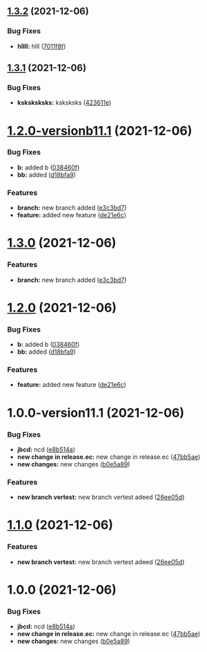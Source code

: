 ## [1.3.2](https://github.com/shubhamprataps/ver/compare/v1.3.1...v1.3.2) (2021-12-06)


### Bug Fixes

* **hllll:** hlll ([7011f8f](https://github.com/shubhamprataps/ver/commit/7011f8f5376a5e715a5be0dbc820540bf61551ea))

## [1.3.1](https://github.com/shubhamprataps/ver/compare/v1.3.0...v1.3.1) (2021-12-06)


### Bug Fixes

* **ksksksksks:** ksksksks ([423611e](https://github.com/shubhamprataps/ver/commit/423611e641e29941b5e22ce415bfd8d59011417f))

# [1.2.0-versionb11.1](https://github.com/shubhamprataps/ver/compare/v1.1.0...v1.2.0-versionb11.1) (2021-12-06)


### Bug Fixes

* **b:** added b ([038460f](https://github.com/shubhamprataps/ver/commit/038460f0bfe84d6c5c06dfc28f3550320128caa6))
* **bb:** added ([d18bfa9](https://github.com/shubhamprataps/ver/commit/d18bfa92aaca2120de36ad7c0214f78f208cd974))


### Features

* **branch:** new branch added ([e3c3bd7](https://github.com/shubhamprataps/ver/commit/e3c3bd73efa6dc078f94c3d2d11964387c449d66))
* **feature:** added new feature ([de21e6c](https://github.com/shubhamprataps/ver/commit/de21e6c081a0c8ef87e90a216be9b35e9686d35a))

# [1.3.0](https://github.com/shubhamprataps/ver/compare/v1.2.0...v1.3.0) (2021-12-06)


### Features

* **branch:** new branch added ([e3c3bd7](https://github.com/shubhamprataps/ver/commit/e3c3bd73efa6dc078f94c3d2d11964387c449d66))

# [1.2.0](https://github.com/shubhamprataps/ver/compare/v1.1.0...v1.2.0) (2021-12-06)


### Bug Fixes

* **b:** added b ([038460f](https://github.com/shubhamprataps/ver/commit/038460f0bfe84d6c5c06dfc28f3550320128caa6))
* **bb:** added ([d18bfa9](https://github.com/shubhamprataps/ver/commit/d18bfa92aaca2120de36ad7c0214f78f208cd974))


### Features

* **feature:** added new feature ([de21e6c](https://github.com/shubhamprataps/ver/commit/de21e6c081a0c8ef87e90a216be9b35e9686d35a))

# 1.0.0-version11.1 (2021-12-06)


### Bug Fixes

* **jbcd:** ncd ([e8b514a](https://github.com/shubhamprataps/ver/commit/e8b514a280b1c7a0d8b71a52898849603bf38522))
* **new change in release.ec:** new change in release.ec ([47bb5ae](https://github.com/shubhamprataps/ver/commit/47bb5aefaa71048b5f6b14f2ce42123ed9671cad))
* **new changes:** new changes ([b0e5a89](https://github.com/shubhamprataps/ver/commit/b0e5a898969d7d107334bd4f117be2ffb6c64ef5))


### Features

* **new branch vertest:** new branch vertest adeed ([26ee05d](https://github.com/shubhamprataps/ver/commit/26ee05d08cce3396aeb75edeb20028c72c94db90))

# [1.1.0](https://github.com/shubhamprataps/ver/compare/v1.0.0...v1.1.0) (2021-12-06)


### Features

* **new branch vertest:** new branch vertest adeed ([26ee05d](https://github.com/shubhamprataps/ver/commit/26ee05d08cce3396aeb75edeb20028c72c94db90))

# 1.0.0 (2021-12-06)


### Bug Fixes

* **jbcd:** ncd ([e8b514a](https://github.com/shubhamprataps/ver/commit/e8b514a280b1c7a0d8b71a52898849603bf38522))
* **new change in release.ec:** new change in release.ec ([47bb5ae](https://github.com/shubhamprataps/ver/commit/47bb5aefaa71048b5f6b14f2ce42123ed9671cad))
* **new changes:** new changes ([b0e5a89](https://github.com/shubhamprataps/ver/commit/b0e5a898969d7d107334bd4f117be2ffb6c64ef5))
